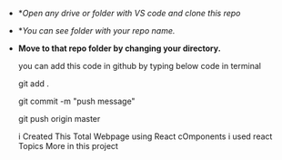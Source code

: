 - **Open any drive or folder with VS code and clone this repo*
- **You can see folder with your repo name.*
- **Move to that repo folder by changing your directory.**

   you can add this code in github by typing below code in terminal 
  
    git add .
    
    git commit -m "push message"
    
    git push origin master


  i Created This Total Webpage using React cOmponents i used react Topics More in this project
    
